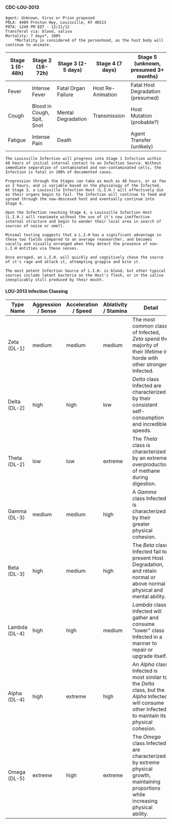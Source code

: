 #### CDC-LOU-2013
```
Agent: Unknown, Virus or Prion proposed
P0LA: 4409 Preston Hwy, Louisville, KY 40213
P0TA: 1249 PM EDT - 12/21/12
Transferal via: blood, saliva
Mortality: 7 days*, 100%
	*Mortality is considered of the personhood, as the host body will continue to animate.
```

| Stage 1 (0-48h) | Stage 2 (16-72h)           | Stage 3 (2-5 days)  | Stage 4 (7 days)  | Stage 5 (unknown, presumed 3+ months) |
| --------------- | -------------------------- | ------------------- | ----------------- | ------------------------------------- |
| Fever           | Intense Fever              | Fatal Organ Failure | Host Re-Animation | Fatal Host Degradation (presumed)     |
| Cough           | Blood in Cough, Spit, Snot | Mental Degradation  | Transmission      | Host Mutation (probable?)             |
| Fatigue         | Intense Pain               | Death               |                   | Agent Transfer (unlikely)             |

```
The Louisville Infection will progress into Stage 1 Infection within 48 hours of initial internal contact to an Infection Source. Without immediate separation of contaminated and non-contaminated cells, the Infection is fatal in 100% of documented cases.

Progression through the Stages can take as much as 48 hours, or as few as 2 hours, and is variable based on the physiology of the Infected. At Stage 3, a Louisville Infection Host (L.I.H.) will effectively die as their organs begin to fail. The Infection will continue to feed and spread through the now-descesed host and eventually continue into Stage 4.

Upon the Infection reaching Stage 4, a Louisville Infection Host (L.I.H.) will reanimate without the use of it's now ineffective internal structure and begin to wander their local area in search of sources of noise or smell.

Minimal testing suggests that a L.I.H has a significant advantage in these two fields compared to an average reasearcher, and becomes vocally and visually enranged when they detect the presence of non-L.I.H entities via these senses.

Once enraged, an L.I.H. will quickly and cognitively chase the source of it's rage and attack it, attempting grapple and bite it.

The most potent Infection Source of L.I.H. is blood, but other typical sources include latent bacteria on the Host's flesh, or in the saliva inexplicably still produced by their mouth. 
```

#### LOU-2013 Infection Classing
| Type Name     | Aggression / Sense | Acceleration / Speed | Ablativity / Stamina | Detail                                                                                                                                                  |
| ------------- | ------------------ | -------------------- | -------------------- | ------------------------------------------------------------------------------------------------------------------------------------------------------- |
| Zeta   (DL-1) | medium             | medium               | medium               | The most common class of Infected, *Zeta* spend the majority of their lifetime in horde with other stronger Infected.                                   |
| Delta  (DL-2) | high               | high                 | low                  | *Delta* class Infected are characterized by their consistent self-consumption and incredible speeds.                                                    |
| Theta  (DL-2) | low                | low                  | extreme              | The *Theta* class is characterized by an extreme overproduction of methane during digestion.                                                            |
| Gamma  (DL-3) | medium             | medium               | high                 | A *Gamma* class Infected is characterized by their greater physical cohesion.                                                                           |
| Beta   (DL-3) | high               | medium               | high                 | The *Beta* class Infected fail to present Host Degradation, and retain normal or above normal physical and mental ability.                              |
| Lambda (DL-4) | high               | high                 | medium               | *Lambda* class Infected will gather and consume "lower" class Infected in a manner to repair or upgrade itself.                                         |
| Alpha  (DL-4) | high               | extreme              | high                 | An *Alpha* class Infected is most similar to the *Delta* class, but the *Alpha* Infected will consume other Infected to maintain its physical cohesion. |
| Omega  (DL-5) | extreme            | high                 | extreme              | The *Omega* class Infected are characterized by extreme physical growth, maintaining proportions while increasing physical ability.                     |

